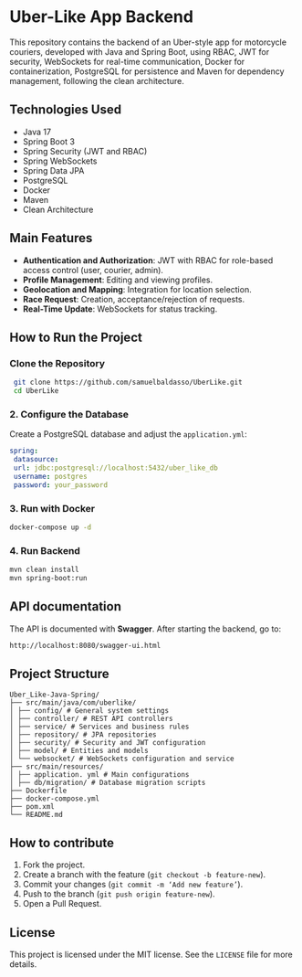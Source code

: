# Uber-Like App Backend

This repository contains the backend of an Uber-style app for motorcycle couriers, developed with Java and Spring Boot, using RBAC, JWT for security, WebSockets for real-time communication, Docker for containerization, PostgreSQL for persistence and Maven for dependency management, following the clean architecture.

## Technologies Used

- Java 17
- Spring Boot 3
- Spring Security (JWT and RBAC)
- Spring WebSockets
- Spring Data JPA
- PostgreSQL
- Docker
- Maven
- Clean Architecture

## Main Features

- **Authentication and Authorization**: JWT with RBAC for role-based access control (user, courier, admin).
- **Profile Management**: Editing and viewing profiles.
- **Geolocation and Mapping**: Integration for location selection.
- **Race Request**: Creation, acceptance/rejection of requests.
- **Real-Time Update**: WebSockets for status tracking.

## How to Run the Project

### Clone the Repository
```sh
 git clone https://github.com/samuelbaldasso/UberLike.git
 cd UberLike
```

### 2. Configure the Database
Create a PostgreSQL database and adjust the `application.yml`:
```yaml
spring:
 datasource:
 url: jdbc:postgresql://localhost:5432/uber_like_db
 username: postgres
 password: your_password
```

### 3. Run with Docker
```sh
docker-compose up -d
```

### 4. Run Backend
```sh
mvn clean install
mvn spring-boot:run
```

## API documentation
The API is documented with **Swagger**. After starting the backend, go to:
```sh
http://localhost:8080/swagger-ui.html
```

## Project Structure
```
Uber_Like-Java-Spring/
├── src/main/java/com/uberlike/
│ ├── config/ # General system settings
│ ├── controller/ # REST API controllers
│ ├── service/ # Services and business rules
│ ├── repository/ # JPA repositories
│ ├── security/ # Security and JWT configuration
│ ├── model/ # Entities and models
│ └── websocket/ # WebSockets configuration and service
├── src/main/resources/
│ ├── application. yml # Main configurations
│ ├── db/migration/ # Database migration scripts
├── Dockerfile
├── docker-compose.yml
├── pom.xml
└── README.md
```

## How to contribute
1. Fork the project.
2. Create a branch with the feature (`git checkout -b feature-new`).
3. Commit your changes (`git commit -m ‘Add new feature’`).
4. Push to the branch (`git push origin feature-new`).
5. Open a Pull Request.

## License
This project is licensed under the MIT license. See the `LICENSE` file for more details.
